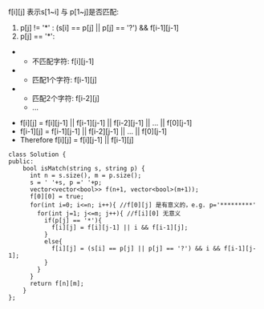 f[i][j] 表示s[1~i] 与 p[1~j]是否匹配:<br>
1. p[j] != '*' : (s[i] == p[j] || p[j] == '?') && f[i-1][j-1]
2. p[j] == '*':
  - * 不匹配字符: f[i][j-1]
  - * 匹配1个字符: f[i-1][j]
  - * 匹配2个字符: f[i-2][j]
    * ...
   
  * f[i][j] = f[i][j-1] || f[i-1][j-1] || f[i-2][j-1] || ... || f[0][j-1]
  * f[i-1][j] = f[i-1][j-1] || f[i-2][j-1] || ... || f[0][j-1]
  *  Therefore f[i][j] = f[i][j-1] || f[i-1][j] 

 

```
class Solution {
public:
    bool isMatch(string s, string p) {
      int n = s.size(), m = p.size();
      s = ' '+s, p =' '+p;
      vector<vector<bool>> f(n+1, vector<bool>(m+1));
      f[0][0] = true;
      for(int i=0; i<=n; i++){ //f[0][j] 是有意义的，e.g. p='*********'
        for(int j=1; j<=m; j++){ //f[i][0] 无意义
          if(p[j] == '*'){
            f[i][j] = f[i][j-1] || i && f[i-1][j];
          }
          else{
            f[i][j] = (s[i] == p[j] || p[j] == '?') && i && f[i-1][j-1];
          }
        }
      }
      return f[n][m];
    }
};
```
